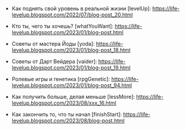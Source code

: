 
- Как поднять свой уровень в реальной жизни
[levelUp]: https://life-levelup.blogspot.com/2022/07/blog-post_20.html

- Кто ты, чего ты хочешь?
[whatYouWant]: https://life-levelup.blogspot.com/2023/01/blog-post.html

- Советы от мастера Йоды
[yoda]: https://life-levelup.blogspot.com/2023/01/blog-post_18.html

- Советы  от Дарт Вейдера
[vaider]: https://life-levelup.blogspot.com/2023/01/blog-post_19.html

- Ролевые игры и генетика
[rpgGenetic]: https://life-levelup.blogspot.com/2023/01/blog-post_94.html

- Как получить больше, делая меньше
[lessMore]:  https://life-levelup.blogspot.com/2023/08/xxx_16.html

- Как закончить то, что ты начал
[finishStart]: https://life-levelup.blogspot.com/2023/08/blog-post.html